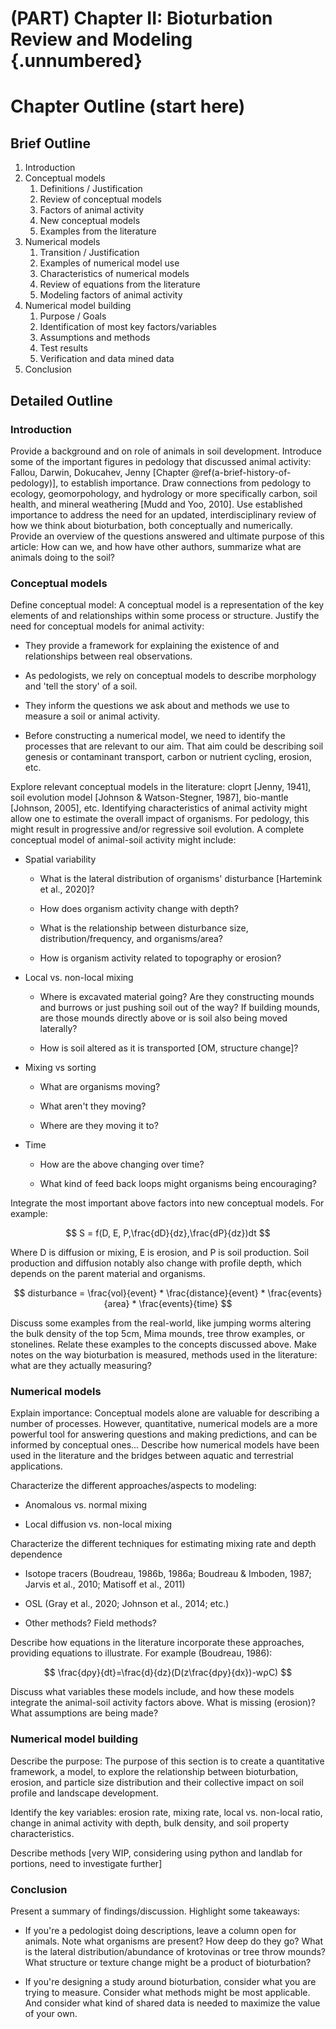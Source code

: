 # (PART) Chapter II: Bioturbation Review and Modeling {.unnumbered}

# Chapter Outline (start here)



## Brief Outline

1.  Introduction
2.  Conceptual models
    1.  Definitions / Justification
    2.  Review of conceptual models
    3.  Factors of animal activity
    4.  New conceptual models
    5.  Examples from the literature
3.  Numerical models
    1.  Transition / Justification
    2.  Examples of numerical model use
    3.  Characteristics of numerical models
    4.  Review of equations from the literature
    5.  Modeling factors of animal activity
4.  Numerical model building
    1.  Purpose / Goals
    2.  Identification of most key factors/variables
    3.  Assumptions and methods
    4.  Test results
    5.  Verification and data mined data
5.  Conclusion

## Detailed Outline

### Introduction

Provide a background and on role of animals in soil development. Introduce some of the important figures in pedology that discussed animal activity: Fallou, Darwin, Dokucahev, Jenny [Chapter \@ref(a-brief-history-of-pedology)], to establish importance. Draw connections from pedology to ecology, geomorpohology, and hydrology or more specifically carbon, soil health, and mineral weathering [Mudd and Yoo, 2010]. Use established importance to address the need for an updated, interdisciplinary review of how we think about bioturbation, both conceptually and numerically. Provide an overview of the questions answered and ultimate purpose of this article: How can we, and how have other authors, summarize what are animals doing to the soil?

### Conceptual models

Define conceptual model: A conceptual model is a representation of the key elements of and relationships within some process or structure. Justify the need for conceptual models for animal activity:

-   They provide a framework for explaining the existence of and relationships between real observations.

-   As pedologists, we rely on conceptual models to describe morphology and 'tell the story' of a soil.

-   They inform the questions we ask about and methods we use to measure a soil or animal activity.

-   Before constructing a numerical model, we need to identify the processes that are relevant to our aim. That aim could be describing soil genesis or contaminant transport, carbon or nutrient cycling, erosion, etc.

Explore relevant conceptual models in the literature: cloprt [Jenny, 1941], soil evolution model [Johnson & Watson-Stegner, 1987], bio-mantle [Johnson, 2005], etc. Identifying characteristics of animal activity might allow one to estimate the overall impact of organisms. For pedology, this might result in progressive and/or regressive soil evolution. A complete conceptual model of animal-soil activity might include:

-   Spatial variability

    -   What is the lateral distribution of organisms' disturbance [Hartemink et al., 2020]?

    -   How does organism activity change with depth?

    -   What is the relationship between disturbance size, distribution/frequency, and organisms/area?

    -   How is organism activity related to topography or erosion?

-   Local vs. non-local mixing

    -   Where is excavated material going? Are they constructing mounds and burrows or just pushing soil out of the way? If building mounds, are those mounds directly above or is soil also being moved laterally?

    -   How is soil altered as it is transported [OM, structure change]?

-   Mixing vs sorting

    -   What are organisms moving?

    -   What aren't they moving?

    -   Where are they moving it to?

-   Time

    -   How are the above changing over time?

    -   What kind of feed back loops might organisms being encouraging?

Integrate the most important above factors into new conceptual models. For example:

$$
S = f(D, E, P,\frac{dD}{dz},\frac{dP}{dz})dt
$$

Where D is diffusion or mixing, E is erosion, and P is soil production. Soil production and diffusion notably also change with profile depth, which depends on the parent material and organisms.

$$
disturbance = \frac{vol}{event} * \frac{distance}{event} * \frac{events}{area} * \frac{events}{time}
$$

Discuss some examples from the real-world, like jumping worms altering the bulk density of the top 5cm, Mima mounds, tree throw examples, or stonelines. Relate these examples to the concepts discussed above. Make notes on the way bioturbation is measured, methods used in the literature: what are they actually measuring?

### Numerical models

Explain importance: Conceptual models alone are valuable for describing a number of processes. However, quantitative, numerical models are a more powerful tool for answering questions and making predictions, and can be informed by conceptual ones... Describe how numerical models have been used in the literature and the bridges between aquatic and terrestrial applications.

Characterize the different approaches/aspects to modeling:

-   Anomalous vs. normal mixing

-   Local diffusion vs. non-local mixing

Characterize the different techniques for estimating mixing rate and depth dependence

-   Isotope tracers (Boudreau, 1986b, 1986a; Boudreau & Imboden, 1987; Jarvis et al., 2010; Matisoff et al., 2011)

-   OSL (Gray et al., 2020; Johnson et al., 2014; etc.)

-   Other methods? Field methods?

Describe how equations in the literature incorporate these approaches, providing equations to illustrate. For example (Boudreau, 1986):

$$
\frac{dρy}{dt}=\frac{d}{dz}(D(z\frac{dρy}{dx})-wρC)
$$

Discuss what variables these models include, and how these models integrate the animal-soil activity factors above. What is missing (erosion)? What assumptions are being made?

### Numerical model building

Describe the purpose: The purpose of this section is to create a quantitative framework, a model, to explore the relationship between bioturbation, erosion, and particle size distribution and their collective impact on soil profile and landscape development.

Identify the key variables: erosion rate, mixing rate, local vs. non-local ratio, change in animal activity with depth, bulk density, and soil property characteristics.

Describe methods [very WIP, considering using python and landlab for portions, need to investigate further]

### Conclusion

Present a summary of findings/discussion. Highlight some takeaways:

-   If you're a pedologist doing descriptions, leave a column open for animals. Note what organisms are present? How deep do they go? What is the lateral distribution/abundance of krotovinas or tree throw mounds? What structure or texture change might be a product of bioturbation?

-   If you're designing a study around bioturbation, consider what you are trying to measure. Consider what methods might be most applicable. And consider what kind of shared data is needed to maximize the value of your own.
